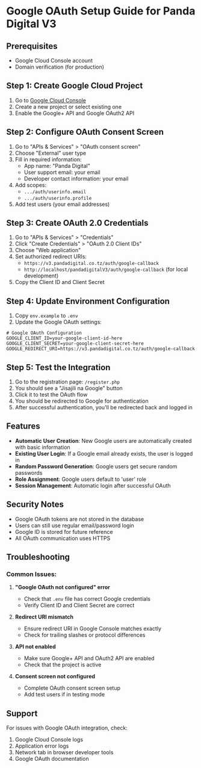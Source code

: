 # Google OAuth Setup Guide for Panda Digital V3

## Prerequisites
- Google Cloud Console account
- Domain verification (for production)

## Step 1: Create Google Cloud Project

1. Go to [Google Cloud Console](https://console.cloud.google.com/)
2. Create a new project or select existing one
3. Enable the Google+ API and Google OAuth2 API

## Step 2: Configure OAuth Consent Screen

1. Go to "APIs & Services" > "OAuth consent screen"
2. Choose "External" user type
3. Fill in required information:
   - App name: "Panda Digital"
   - User support email: your email
   - Developer contact information: your email
4. Add scopes:
   - `.../auth/userinfo.email`
   - `.../auth/userinfo.profile`
5. Add test users (your email addresses)

## Step 3: Create OAuth 2.0 Credentials

1. Go to "APIs & Services" > "Credentials"
2. Click "Create Credentials" > "OAuth 2.0 Client IDs"
3. Choose "Web application"
4. Set authorized redirect URIs:
   - `https://v3.pandadigital.co.tz/auth/google-callback`
   - `http://localhost/pandadigitalV3/auth/google-callback` (for local development)
5. Copy the Client ID and Client Secret

## Step 4: Update Environment Configuration

1. Copy `env.example` to `.env`
2. Update the Google OAuth settings:

```env
# Google OAuth Configuration
GOOGLE_CLIENT_ID=your-google-client-id-here
GOOGLE_CLIENT_SECRET=your-google-client-secret-here
GOOGLE_REDIRECT_URI=https://v3.pandadigital.co.tz/auth/google-callback
```

## Step 5: Test the Integration

1. Go to the registration page: `/register.php`
2. You should see a "Jisajili na Google" button
3. Click it to test the OAuth flow
4. You should be redirected to Google for authentication
5. After successful authentication, you'll be redirected back and logged in

## Features

- **Automatic User Creation**: New Google users are automatically created with basic information
- **Existing User Login**: If a Google email already exists, the user is logged in
- **Random Password Generation**: Google users get secure random passwords
- **Role Assignment**: Google users default to 'user' role
- **Session Management**: Automatic login after successful OAuth

## Security Notes

- Google OAuth tokens are not stored in the database
- Users can still use regular email/password login
- Google ID is stored for future reference
- All OAuth communication uses HTTPS

## Troubleshooting

### Common Issues:

1. **"Google OAuth not configured" error**
   - Check that `.env` file has correct Google credentials
   - Verify Client ID and Client Secret are correct

2. **Redirect URI mismatch**
   - Ensure redirect URI in Google Console matches exactly
   - Check for trailing slashes or protocol differences

3. **API not enabled**
   - Make sure Google+ API and OAuth2 API are enabled
   - Check that the project is active

4. **Consent screen not configured**
   - Complete OAuth consent screen setup
   - Add test users if in testing mode

## Support

For issues with Google OAuth integration, check:
1. Google Cloud Console logs
2. Application error logs
3. Network tab in browser developer tools
4. Google OAuth documentation
